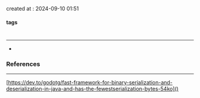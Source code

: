 created at : 2024-09-10 01:51

#### tags

#

--- 

- 
### References
---
[https://dev.to/godotg/fast-framework-for-binary-serialization-and-deserialization-in-java-and-has-the-fewestserialization-bytes-54ko]()
